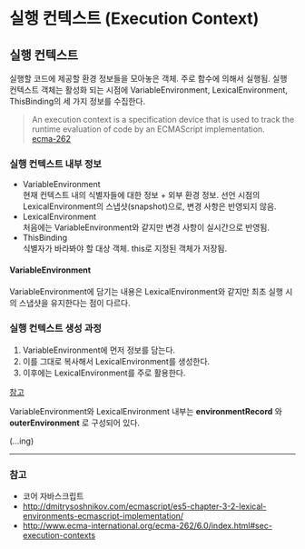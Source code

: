 # 실행 컨텍스트 (Execution Context)
## 실행 컨텍스트
실행할 코드에 제공할 환경 정보들을 모아놓은 객체.
주로 함수에 의해서 실행됨.
실행 컨텍스트 객체는 활성화 되는 시점에 VariableEnvironment, LexicalEnvironment, ThisBinding의 세 가지 정보를 수집한다.
>An execution context is a specification device that is used to track the runtime evaluation of code by an ECMAScript implementation.  
[ecma-262](http://www.ecma-international.org/ecma-262/6.0/index.html#sec-execution-contexts)
### 실행 컨텍스트 내부 정보
- VariableEnvironment  
    현재 컨텍스트 내의 식별자들에 대한 정보 + 외부 환경 정보.
    선언 시점의 LexicalEnvironment의 스냅샷(snapshot)으로, 변경 사항은 반영되지 않음.
- LexicalEnvironment  
    처음에는 VariableEnvironment와 같지만 변경 사항이 실시간으로 반영됨.
- ThisBinding  
    식별자가 바라봐야 할 대상 객체. this로 지정된 객체가 저장됨.

#### VariableEnvironment
VariableEnvironment에 담기는 내용은 LexicalEnvironment와 같지만 최초 실행 시의 스냅샷을 유지한다는 점이 다르다.

### 실행 컨텍스트 생성 과정
1. VariableEnvironment에 먼저 정보를 담는다.
2. 이를 그대로 복사해서 LexicalEnvironment를 생성한다.
3. 이후에는 LexicalEnvironment를 주로 활용한다.

[참고](http://dmitrysoshnikov.com/ecmascript/es5-chapter-3-2-lexical-environments-ecmascript-implementation/)

VariableEnvironment와 LexicalEnvironment 내부는 **environmentRecord** 와 **outerEnvironment** 로 구성되어 있다.

(...ing)

---
### 참고
-  코어 자바스크립트
- http://dmitrysoshnikov.com/ecmascript/es5-chapter-3-2-lexical-environments-ecmascript-implementation/
- http://www.ecma-international.org/ecma-262/6.0/index.html#sec-execution-contexts